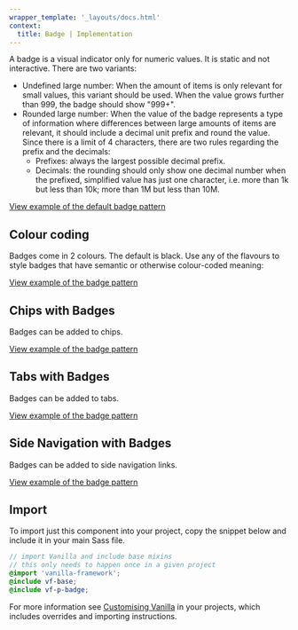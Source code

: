 ```yaml
---
wrapper_template: '_layouts/docs.html'
context:
  title: Badge | Implementation
---
```


A badge is a visual indicator only for numeric values. It is static and not interactive. There are two variants:

- Undefined large number: When the amount of items is only relevant for small values, this variant should be used. When the value grows further than 999, the badge should show "999+".
- Rounded large number: When the value of the badge represents a type of information where differences between large amounts of items are relevant, it should include a decimal unit prefix and round the value. Since there is a limit of 4 characters, there are two rules regarding the prefix and the decimals:
  - Prefixes: always the largest possible decimal prefix.
  - Decimals: the rounding should only show one decimal number when the prefixed, simplified value has just one character, i.e. more than 1k but less than 10k; more than 1M but less than 10M.

<div class="embedded-example"><a href="/docs/examples/patterns/badge/default/" class="js-example">
View example of the default badge pattern
</a></div>

## Colour coding

Badges come in 2 colours. The default is black. Use any of the flavours to style badges that have semantic or otherwise colour-coded meaning:

<div class="embedded-example"><a href="/docs/examples/patterns/badge/colors/" class="js-example">
View example of the badge pattern
</a></div>

## Chips with Badges

Badges can be added to chips.

<div class="embedded-example"><a href="/docs/examples/patterns/badge/chips/" class="js-example">
View example of the badge pattern
</a></div>

## Tabs with Badges

Badges can be added to tabs.

<div class="embedded-example"><a href="/docs/examples/patterns/badge/tabs/" class="js-example">
View example of the badge pattern
</a></div>

## Side Navigation with Badges

Badges can be added to side navigation links.

<div class="embedded-example"><a href="/docs/examples/patterns/badge/side-navigation/" class="js-example">
View example of the badge pattern
</a></div>

## Import

To import just this component into your project, copy the snippet below and include it in your main Sass file.

```scss
// import Vanilla and include base mixins
// this only needs to happen once in a given project
@import 'vanilla-framework';
@include vf-base;
@include vf-p-badge;
```

For more information see [Customising Vanilla](/docs/customising-vanilla/) in your projects, which includes overrides and importing instructions.
